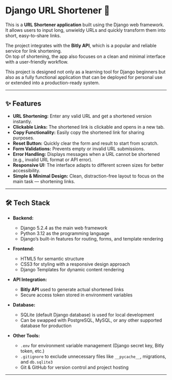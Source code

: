 # Django URL Shortener 🔗

This is a **URL Shortener application** built using the Django web framework.  
It allows users to input long, unwieldy URLs and quickly transform them into short, easy-to-share links.  

The project integrates with the **Bitly API**, which is a popular and reliable service for link shortening.  
On top of shortening, the app also focuses on a clean and minimal interface with a user-friendly workflow.

This project is designed not only as a learning tool for Django beginners but also as a fully functional application that can be deployed for personal use or extended into a production-ready system.

---

## ✨ Features

- **URL Shortening:** Enter any valid URL and get a shortened version instantly.  
- **Clickable Links:** The shortened link is clickable and opens in a new tab.  
- **Copy Functionality:** Easily copy the shortened link for sharing purposes.  
- **Reset Button:** Quickly clear the form and result to start from scratch.  
- **Form Validations:** Prevents empty or invalid URL submissions.  
- **Error Handling:** Displays messages when a URL cannot be shortened (e.g., invalid URL format or API error).  
- **Responsive UI:** The interface adapts to different screen sizes for better accessibility.  
- **Simple & Minimal Design:** Clean, distraction-free layout to focus on the main task — shortening links.  

---

## 🛠️ Tech Stack

- **Backend:**  
  - Django 5.2.4 as the main web framework  
  - Python 3.12 as the programming language  
  - Django’s built-in features for routing, forms, and template rendering  

- **Frontend:**  
  - HTML5 for semantic structure  
  - CSS3 for styling with a responsive design approach  
  - Django Templates for dynamic content rendering  

- **API Integration:**  
  - **Bitly API** used to generate actual shortened links  
  - Secure access token stored in environment variables  

- **Database:**  
  - SQLite (default Django database) is used for local development  
  - Can be swapped with PostgreSQL, MySQL, or any other supported database for production  

- **Other Tools:**  
  - `.env` for environment variable management (Django secret key, Bitly token, etc.)  
  - `.gitignore` to exclude unnecessary files like `__pycache__`, migrations, and `db.sqlite3`  
  - Git & GitHub for version control and project hosting  

---

